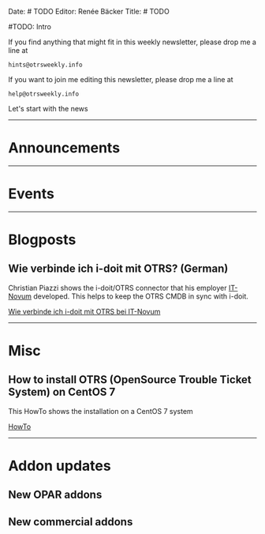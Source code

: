 Date: # TODO
Editor: Renée Bäcker
Title: # TODO


#TODO: Intro

If you find anything that
might fit in this weekly newsletter, please drop me a line at

`hints@otrsweekly.info`

If you want to join me editing this newsletter, please drop me a line at

`help@otrsweekly.info`

Let's start with the news

<hr>

# Announcements

<hr>

# Events

<hr>

# Blogposts

## Wie verbinde ich i-doit mit OTRS? (German)

Christian Piazzi shows the i-doit/OTRS connector that his employer [IT-Novum](http://www.it-novum.com) developed. This helps to keep the OTRS CMDB in sync with i-doit.

[Wie verbinde ich i-doit mit OTRS bei IT-Novum](http://www.it-novum.com/blog/wie-verbinde-ch-i-doit-mit-otrs/)

<hr>

# Misc

## How to install OTRS (OpenSource Trouble Ticket System) on CentOS 7

This HowTo shows the installation on a CentOS 7 system

[HowTo](https://www.howtoforge.com/tutorial/how-to-install-otrs-on-centos-7/)

<hr>

# Addon updates

## New OPAR addons

## New commercial addons
